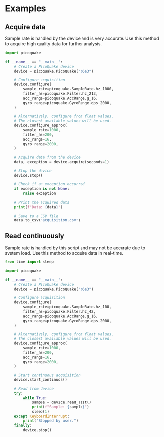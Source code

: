 # Examples

## Acquire data

Sample rate is handled by the device and is very accurate.
Use this method to acquire high quality data for further analysis.

```python
import picoquake

if __name__ == "__main__":
    # Create a PicoQuake device
    device = picoquake.PicoQuake("c6e3")

    # Configure acquisition
    device.configure(
        sample_rate=picoquake.SampleRate.hz_1000,
        filter_hz=picoquake.Filter.hz_213,
        acc_range=picoquake.AccRange.g_16,
        gyro_range=picoquake.GyroRange.dps_2000,
    )

    # Alternatively, configure from float values.
    # The closest available values will be used.
    device.configure_approx(
        sample_rate=1000,
        filter_hz=200,
        acc_range=16,
        gyro_range=2000,
    )

    # Acquire data from the device
    data, exception = device.acquire(seconds=1)

    # Stop the device
    device.stop()

    # Check if an exception occurred
    if exception is not None:
        raise exception

    # Print the acquired data
    print(f"Data: {data}")

    # Save to a CSV file
    data.to_csv("acquisition.csv")
```

## Read continuously

Sample rate is handled by this script and may not be accurate due to system load.
Use this method to acquire data in real-time.

```python
from time import sleep

import picoquake

if __name__ == "__main__":
    # Create a PicoQuake device
    device = picoquake.PicoQuake("c6e3")

    # Configure acquisition
    device.configure(
        sample_rate=picoquake.SampleRate.hz_100,
        filter_hz=picoquake.Filter.hz_42,
        acc_range=picoquake.AccRange.g_16,
        gyro_range=picoquake.GyroRange.dps_2000,
    )

    # Alternatively, configure from float values.
    # The closest available values will be used.
    device.configure_approx(
        sample_rate=1000,
        filter_hz=200,
        acc_range=16,
        gyro_range=2000,
    )

    # Start continuous acquisition
    device.start_continuos()

    # Read from device
    try:
        while True:
            sample = device.read_last()
            print(f"Sample: {sample}")
            sleep(1)
    except KeyboardInterrupt:
        print("Stopped by user.")
    finally:
        device.stop()
```